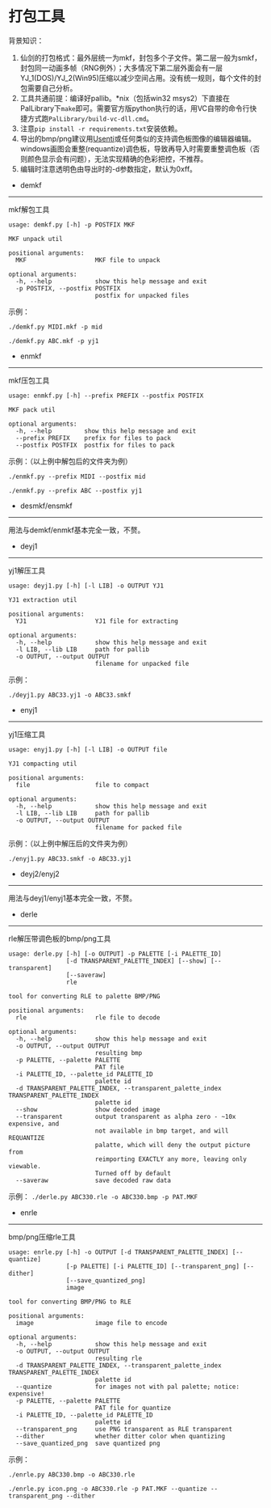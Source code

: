 打包工具
======
背景知识：
1. 仙剑的打包格式：最外层统一为mkf，封包多个子文件。第二层一般为smkf，封包同一动画多帧（RNG例外）；大多情况下第二层外面会有一层YJ_1(DOS)/YJ_2(Win95)压缩以减少空间占用。没有统一规则，每个文件的封包需要自己分析。
2. 工具共通前提：编译好pallib。\*nix（包括win32 msys2）下直接在PalLibrary下`make`即可。需要官方版python执行的话，用VC自带的命令行快捷方式跑`PalLibrary/build-vc-dll.cmd`。
3. 注意`pip install -r requirements.txt`安装依赖。
4. 导出的bmp/png建议用[Usenti](http://www.coranac.com/projects/usenti/)或任何类似的支持调色板图像的编辑器编辑。windows画图会重整(requantize)调色板，导致再导入时需要重整调色板（否则颜色显示会有问题），无法实现精确的色彩把控，不推荐。
5. 编辑时注意透明色由导出时的-d参数指定，默认为0xff。

* demkf
-------
mkf解包工具
```
usage: demkf.py [-h] -p POSTFIX MKF

MKF unpack util

positional arguments:
  MKF                   MKF file to unpack

optional arguments:
  -h, --help            show this help message and exit
  -p POSTFIX, --postfix POSTFIX
                        postfix for unpacked files
```
示例：

`./demkf.py MIDI.mkf -p mid`

`./demkf.py ABC.mkf -p yj1`

* enmkf
-------
mkf压包工具
```
usage: enmkf.py [-h] --prefix PREFIX --postfix POSTFIX

MKF pack util

optional arguments:
  -h, --help         show this help message and exit
  --prefix PREFIX    prefix for files to pack
  --postfix POSTFIX  postfix for files to pack
```
示例：（以上例中解包后的文件夹为例）

`./enmkf.py --prefix MIDI --postfix mid`

`./enmkf.py --prefix ABC --postfix yj1`


* desmkf/ensmkf
---
用法与demkf/enmkf基本完全一致，不赘。

* deyj1
-------
yj1解压工具
```
usage: deyj1.py [-h] [-l LIB] -o OUTPUT YJ1

YJ1 extraction util

positional arguments:
  YJ1                   YJ1 file for extracting

optional arguments:
  -h, --help            show this help message and exit
  -l LIB, --lib LIB     path for pallib
  -o OUTPUT, --output OUTPUT
                        filename for unpacked file
```
示例：

`./deyj1.py ABC33.yj1 -o ABC33.smkf`

* enyj1
-------
yj1压缩工具
```
usage: enyj1.py [-h] [-l LIB] -o OUTPUT file

YJ1 compacting util

positional arguments:
  file                  file to compact

optional arguments:
  -h, --help            show this help message and exit
  -l LIB, --lib LIB     path for pallib
  -o OUTPUT, --output OUTPUT
                        filename for packed file
```
示例：（以上例中解压后的文件夹为例）

`./enyj1.py ABC33.smkf -o ABC33.yj1`

* deyj2/enyj2
---
用法与deyj1/enyj1基本完全一致，不赘。

* derle
---
rle解压带调色板的bmp/png工具
```useage
usage: derle.py [-h] [-o OUTPUT] -p PALETTE [-i PALETTE_ID]
                [-d TRANSPARENT_PALETTE_INDEX] [--show] [--transparent]
                [--saveraw]
                rle

tool for converting RLE to palette BMP/PNG

positional arguments:
  rle                   rle file to decode

optional arguments:
  -h, --help            show this help message and exit
  -o OUTPUT, --output OUTPUT
                        resulting bmp
  -p PALETTE, --palette PALETTE
                        PAT file
  -i PALETTE_ID, --palette_id PALETTE_ID
                        palette id
  -d TRANSPARENT_PALETTE_INDEX, --transparent_palette_index TRANSPARENT_PALETTE_INDEX
                        palette id
  --show                show decoded image
  --transparent         output transparent as alpha zero - ~10x expensive, and
                        not available in bmp target, and will REQUANTIZE
                        palatte, which will deny the output picture from
                        reimporting EXACTLY any more, leaving only viewable.
                        Turned off by default
  --saveraw             save decoded raw data
```
示例：
`./derle.py ABC330.rle -o ABC330.bmp -p PAT.MKF`

* enrle
---
bmp/png压缩rle工具
```usage
usage: enrle.py [-h] -o OUTPUT [-d TRANSPARENT_PALETTE_INDEX] [--quantize]
                [-p PALETTE] [-i PALETTE_ID] [--transparent_png] [--dither]
                [--save_quantized_png]
                image

tool for converting BMP/PNG to RLE

positional arguments:
  image                 image file to encode

optional arguments:
  -h, --help            show this help message and exit
  -o OUTPUT, --output OUTPUT
                        resulting rle
  -d TRANSPARENT_PALETTE_INDEX, --transparent_palette_index TRANSPARENT_PALETTE_INDEX
                        palette id
  --quantize            for images not with pal palette; notice: expensive!
  -p PALETTE, --palette PALETTE
                        PAT file for quantize
  -i PALETTE_ID, --palette_id PALETTE_ID
                        palette id
  --transparent_png     use PNG transparent as RLE transparent
  --dither              whether ditter color when quantizing
  --save_quantized_png  save quantized png
```

示例：

`./enrle.py ABC330.bmp -o ABC330.rle`

`./enrle.py icon.png -o ABC330.rle -p PAT.MKF --quantize --transparent_png --dither`
